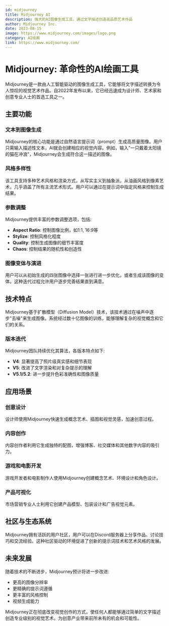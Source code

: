 ```yaml
---
id: midjourney
title: Midjourney AI
description: 强大的AI图像生成工具，通过文字描述创造高品质艺术作品
author: Midjourney Inc.
date: 2023-08-15
image: https://www.midjourney.com/images/logo.png
category: AI绘画
link: https://www.midjourney.com/
---
```


# Midjourney: 革命性的AI绘画工具

Midjourney是一款由人工智能驱动的图像生成工具，它能够将文字描述转换为令人惊叹的视觉艺术作品。自2022年发布以来，它已经迅速成为设计师、艺术家和创意专业人士的首选工具之一。

## 主要功能

### 文本到图像生成

Midjourney的核心功能是通过自然语言提示词（prompt）生成高质量图像。用户只需输入描述性文本，AI就会创建相应的视觉内容。例如，输入"一只戴着太阳镜的猫在冲浪"，Midjourney会生成符合这一描述的图像。

### 风格多样性

该工具支持多种艺术风格和渲染方式，从写实主义到抽象派，从油画风格到像素艺术，几乎涵盖了所有主流艺术形式。用户可以通过在提示词中指定风格来控制生成结果。

### 参数调整

Midjourney提供丰富的参数调整选项，包括:
- **Aspect Ratio**: 控制图像比例，如1:1, 16:9等
- **Stylize**: 控制风格化程度
- **Quality**: 控制生成图像的细节丰富度
- **Chaos**: 控制结果的随机性和创造性

### 图像变体与演进

用户可以从初始生成的四张图像中选择一张进行进一步优化，或者生成该图像的变体。这种迭代过程允许用户逐步完善结果直到满意。

## 技术特点

Midjourney基于扩散模型（Diffusion Model）技术，该技术通过在噪声中逐步"去噪"来生成图像。系统经过数十亿图像的训练，能够理解复杂的视觉概念和它们的关系。

### 版本迭代

Midjourney团队持续优化其算法，各版本特点如下:
- **V4**: 显著提高了照片级真实感和细节表现
- **V5**: 改进了文字渲染和对复杂提示的理解
- **V5.1/5.2**: 进一步提升色彩准确性和图像质量

## 应用场景

### 创意设计

设计师使用Midjourney快速生成概念艺术、插图和视觉灵感，加速创意过程。

### 内容创作

内容创作者利用它生成独特的配图，增强博客、社交媒体和其他数字内容的吸引力。

### 游戏和电影开发

游戏开发者和电影制作人使用Midjourney创建概念艺术、环境设计和角色设计。

### 产品可视化

市场营销专业人士利用它创建产品模型、包装设计和广告视觉元素。

## 社区与生态系统

Midjourney拥有活跃的用户社区，用户可以在Discord服务器上分享作品、讨论技巧和交流经验。这种社区驱动的环境促进了创新的提示词技术和艺术风格的发展。

## 未来发展

随着技术的不断进步，Midjourney预计将进一步改进:
- 更高的图像分辨率
- 更精确的提示词遵循
- 更丰富的风格控制
- 视频生成能力

Midjourney正在彻底改变视觉创作的方式，使任何人都能够通过简单的文字描述创造专业级别的视觉艺术，为创意产业带来前所未有的机会和可能性。 
